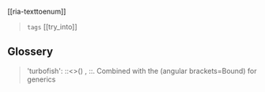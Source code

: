

[[ria-texttoenum]]

> `tags` [[try_into]]

## Glossery

 > 'turbofish':	::<>()  , ::. Combined with the (angular brackets=Bound) for generics
